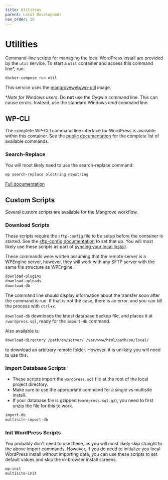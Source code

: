 ```yaml
---
title: Utilities
parent: Local Development
nav_order: 10
---
```

# Utilities
Command-line scripts for managing the local WordPress install are provided by the `util` service.
To start a `util` container and access this command line*, run:

```sh
docker-compose run util
```

This service uses the [mangroveweb/wp-util](https://hub.docker.com/r/mangroveweb/wp-util) image.

*_Note for Windows users_: Do **not** use the Cygwin command line.
This can cause errors. Instead, use the standard Windows _cmd_ command line.

## WP-CLI
The complete WP-CLI command line interface for WordPress is available within this container.
See the [public documentation][wpcli] for the complete list of available commands.

[wpcli]: https://developer.wordpress.org/cli/commands/

### Search-Replace
You will most likely need to use the search-replace command:

```sh
wp search-replace oldstring newstring
```
[Full documentation](https://developer.wordpress.org/cli/commands/search-replace/)

## Custom Scripts
Several custom scripts are available for the Mangrove workflow.

### Download Scripts
These scripts require the `sftp-config` file to be setup before the container is started.
See the [sftp-config documentation](local-development/sftp-config) to set that up.
You will most likely use these scripts as part of [syncing your local install](sync).

These commands were written assuming that the remote server is a WPEngine server,
however, they will work with any SFTP server with the same file structure as WPEngine.

```sh
download-plugins
download-uploads
download-db
```

The command line should display information about the transfer soon after the command is run.
If that is not the case, there is an error, and you can kill the process with `ctrl`+`c`.

`download-db` downloads the latest database backup file,
and places it at `/wordpress.sql`, ready for the `import-db` command.

Also available is:
```sh
download-directory /path/on/server/ /var/www/html/path/on/local/
```
to download an arbitrary remote folder.
However, it is unlikely you will need to use this.

### Import Database Scripts
- These scripts import the `wordpress.sql` file at the root of the local project directory.
- Make sure to use the appropriate command for a single vs multisite install.
- If your database file is gzipped (`wordpress.sql.gz`),
    you need to first unzip the file for this to work.

```sh
import-db
multisite-import-db
```

### Init WordPress Scripts
You probably don't need to use these, as you will most likely skip straight to the above import
commands.
However, if you do need to initialize you local WordPress install without importing data,
you can use these scripts to set default values and skip the in-browser install screens.

```sh
wp-init
multisite-init
```
